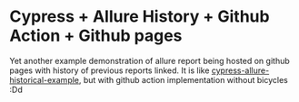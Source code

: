 # Cypress + Allure History + Github Action + Github pages

Yet another example demonstration of allure report being hosted on github pages with history of previous reports linked.
It is like [cypress-allure-historical-example](https://github.com/Shelex/cypress-allure-historical-example), but with github action implementation without bicycles :Dd